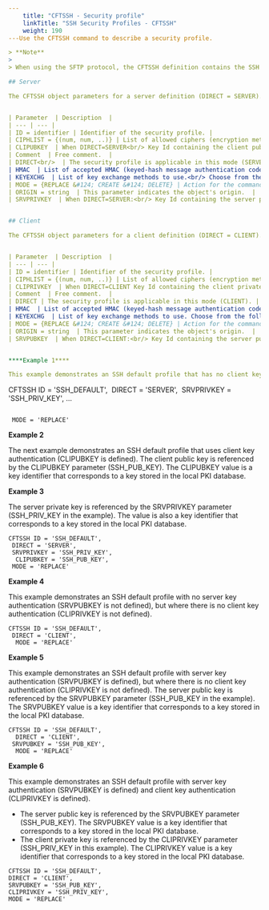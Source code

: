 ```yaml
---
    title: "CFTSSH - Security profile"
    linkTitle: "SSH Security Profiles - CFTSSH"
    weight: 190
---Use the CFTSSH command to describe a security profile.

> **Note**
>
> When using the SFTP protocol, the CFTSSH definition contains the SSH connection parameters for server or client mode.

## Server

The CFTSSH object parameters for a server definition (DIRECT = SERVER).


| Parameter  | Description  |
| --- | --- |
| ID = identifier | Identifier of the security profile. |
| CIPHLIST = {(num, num, ..)} | List of allowed ciphers (encryption methods).<br/> Each value defines three algorithms:<br/> • Authentication algorithm<br/> • Encryption algorithm<br/> • Sealing algorithm<br/> This list is compared with the list proposed by the client in order of preference, for the purpose of determining the suite to be negotiated.<br/> {{< TransferCFT/axwayvariablesComponentLongName  >}} supports the following: aes256-ctr, aes192-ctr, aes128-ctr, aes256-cbc, aes192-cbc, aes128-cbc, 3des-cbc, blowfish-cbc.<br/> <blockquote> **Note**<br/> If the field is empty, the default list is: aes256-ctr, aes192-ctr, aes128-ctr, aes256-cbc, aes192-cbc, aes128-cbc.<br/> </blockquote>  |
| CLIPUBKEY  | When DIRECT=SERVER<br/> Key Id containing the client public key (RSA). When defined, the Transfer CFT server checks that the client public key referenced in CLIPUBKEY matches the public key provided by the client. If an error occurs, the connection is rejected with a DIAGI 433. |
| Comment  | Free comment.  |
| DIRECT<br/>  | The security profile is applicable in this mode (SERVER). |
| HMAC  | List of accepted HMAC (keyed-hash message authentication code).<br/> • Choose from the following: hmac-sha2-512, hmac-sha2-256, hmac-sha1, none.<br /> <br/> • If the field is empty, the default list is hmac-sha2-512, hmac-sha2-256, hmac-sha1. |
| KEYEXCHG  | List of key exchange methods to use.<br/> Choose from the following: curve25519-sha256@libssh.org, ecdh-sha2-nistp256, diffie-hellman-group14-sha1, diffie-hellman-group1-sha1. |
| MODE = {REPLACE &#124; CREATE &#124; DELETE} | Action for the command. For DELETE mode, the command is deleted from the PARAMETERS database; only the ID and DIRECT parameters are required. |
| ORIGIN = string  | This parameter indicates the object's origin.  |
| SRVPRIVKEY  | When DIRECT=SERVER:<br/> Key Id containing the server private key (RSA) to use with key authentication. |


## Client

The CFTSSH object parameters for a client definition (DIRECT = CLIENT).


| Parameter  | Description  |
| --- | --- |
| ID = identifier | Identifier of the security profile. |
| CIPHLIST = {(num, num, ..)} | List of allowed ciphers (encryption methods).<br/> Each value defines three algorithms:<br/> • Authentication algorithm<br/> • Encryption algorithm<br/> • Sealing algorithm<br/> This list is compared with the list proposed by the client in order of preference, for the purpose of determining the suite to be negotiated.<br/> {{< TransferCFT/axwayvariablesComponentLongName  >}} supports the following: aes256-ctr, aes192-ctr, aes128-ctr, aes256-cbc, aes192-cbc, aes128-cbc, 3des-cbc, blowfish-cbc.<br/> <blockquote> **Note**<br/> If the field is empty, the default list is: aes256-ctr, aes192-ctr, aes128-ctr, aes256-cbc, aes192-cbc, aes128-cbc.<br/> </blockquote>  |
| CLIPRIVKEY  | When DIRECT=CLIENT Key Id containing the client private key (RSA) to use with key authentication. When defined, Transfer CFT uses key authentication. If an error occurs, the connection is rejected with a DIAGI 433.  |
| Comment  | Free comment.  |
| DIRECT | The security profile is applicable in this mode (CLIENT). |
| HMAC  | List of accepted HMAC (keyed-hash message authentication code).<br/> • Choose from the following: hmac-sha2-512, hmac-sha2-256, hmac-sha1, none.<br /> <br/> • If the field is empty, the default list is hmac-sha2-512, hmac-sha2-256, hmac-sha1. |
| KEYEXCHG  | List of key exchange methods to use. Choose from the following: curve25519-sha256@libssh.org, ecdh-sha2-nistp256, diffie-hellman-group14-sha1, diffie-hellman-group1-sha1.  |
| MODE = {REPLACE &#124; CREATE &#124; DELETE} | Action for the command. For DELETE mode, the command is deleted from the PARAMETERS database; only the ID and DIRECT parameters are required. |
| ORIGIN = string  | This parameter indicates the object's origin.  |
| SRVPUBKEY  | When DIRECT=CLIENT:<br/> Key Id containing the server public key (RSA) for the server. When defined, the Transfer CFT client checks that the public key referenced by SRVPUBKEY matches the key provided by the server.<br/> If an error occurs, the connection is rejected with a DIAGI 264. |


****Example 1****

This example demonstrates an SSH default profile that has no client key authentication (CLIPUBKEY is not defined). The server private key is referenced by the SRVPRIVKEY parameter (SSH_PRIV_KEY in the example). The SRVPRIVKEY value is a key identifier that corresponds to a key stored in the local PKI database.

```
CFTSSH ID = 'SSH_DEFAULT',
 DIRECT = 'SERVER',
 SRVPRIVKEY = 'SSH_PRIV_KEY',
...
```

 MODE = 'REPLACE'
```

****Example 2****

The next example demonstrates an SSH default profile that uses client key authentication (CLIPUBKEY is defined). The client public key is referenced by the CLIPUBKEY parameter (SSH_PUB_KEY). The CLIPUBKEY value is a key identifier that corresponds to a key stored in the local PKI database.

****Example 3****

The server private key is referenced by the SRVPRIVKEY parameter (SSH_PRIV_KEY in the example). The value is also a key identifier that corresponds to a key stored in the local PKI database.

```
CFTSSH ID = 'SSH_DEFAULT',
 DIRECT = 'SERVER',
 SRVPRIVKEY = 'SSH_PRIV_KEY',
  CLIPUBKEY = 'SSH_PUB_KEY',
 MODE = 'REPLACE'
```

****Example 4****

This example demonstrates an SSH default profile with no server key authentication (SRVPUBKEY is not defined), but where there is no client key authentication (CLIPRIVKEY is not defined).

```
CFTSSH ID = 'SSH_DEFAULT',
 DIRECT = 'CLIENT',
  MODE = 'REPLACE'
```

****Example 5****

This example demonstrates an SSH default profile with server key authentication (SRVPUBKEY is defined), but where there is no client key authentication (CLIPRIVKEY is not defined). The server public key is referenced by the SRVPUBKEY parameter (SSH_PUB_KEY in the example). The SRVPUBKEY value is a key identifier that corresponds to a key stored in the local PKI database.

```
CFTSSH ID = 'SSH_DEFAULT',
  DIRECT = 'CLIENT',
 SRVPUBKEY = 'SSH_PUB_KEY',
  MODE = 'REPLACE'
```

****Example 6****

This example demonstrates an SSH default profile with server key authentication (SRVPUBKEY is defined) and client key authentication (CLIPRIVKEY is defined).

- The server public key is referenced by the SRVPUBKEY parameter (SSH_PUB_KEY). The SRVPUBKEY value is a key identifier that corresponds to a key stored in the local PKI database.
- The client private key is referenced by the CLIPRIVKEY parameter (SSH_PRIV_KEY in this example). The CLIPRIVKEY value is a key identifier that corresponds to a key stored in the local PKI database.

```
CFTSSH ID = 'SSH_DEFAULT',
DIRECT = 'CLIENT',
SRVPUBKEY = 'SSH_PUB_KEY',
CLIPRIVKEY = 'SSH_PRIV_KEY',
MODE = 'REPLACE'
```
